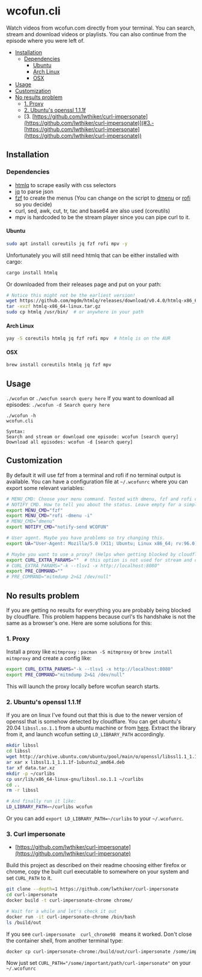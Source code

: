 # wcofun.cli

Watch videos from wcofun.com directly from your terminal. You can search, stream and download videos or playlists. You can also continue from the episode where you were left of.


* [Installation](#installation)
  * [Dependencies](#dependencies)
    * [Ubuntu](#ubuntu)
    * [Arch Linux](#arch-linux)
    * [OSX](#osx)
* [Usage](#usage)
* [Customization](#customization)
* [No results problem](#no-results-problem)
  * [1. Proxy](#1.-proxy)
  * [2. Ubuntu's openssl 1.1.1f](#2.-ubuntu's-openssl-1.1.1f)
  * [3. [https://github.com/lwthiker/curl-impersonate](https://github.com/lwthiker/curl-impersonate)](#3.-[https://github.com/lwthiker/curl-impersonate](https://github.com/lwthiker/curl-impersonate))

## Installation

### Dependencies
 - [htmlq](https://github.com/mgdm/htmlq) to scrape easily with css selectors
 - [jq](https://stedolan.github.io/jq/download/) to parse json
 - [fzf](https://github.com/junegunn/fzf) to create the menus (You can change on the script to [dmenu](https://tools.suckless.org/dmenu/) or [rofi](https://github.com/davatorium/rofi) so you decide)
 - curl, sed, awk, cut, tr, tac and base64 are also used (coreutils)
 - mpv is hardcoded to be the stream player since you can pipe curl to it.

#### Ubuntu
```bash
sudo apt install coreutils jq fzf rofi mpv -y
```
Unfortunately you will still need htmlq that can be either installed with cargo:
```bash
cargo install htmlq
```
Or downloaded from their releases page and put on your path:
```bash
# Notice this might not be the earliest version!
wget https://github.com/mgdm/htmlq/releases/download/v0.4.0/htmlq-x86_64-linux.tar.gz
tar -xvzf htmlq-x86_64-linux.tar.gz
sudo cp htmlq /usr/bin/  # or anywhere in your path
```

#### Arch Linux
```bash
yay -S coreutils htmlq jq fzf rofi mpv  # htmlq is on the AUR
```

#### OSX

```bash
brew install coreutils htmlq jq fzf mpv
```

## Usage
`./wcofun` or `./wocfun search query here`
If you want to download all episodes: `./wcofun -d Search query here`

```
./wcofun -h
wcofun.cli

Syntax:
Search and stream or download one episode: wcofun [search query]
Download all episodes: wcofun -d [search query]
```

## Customization

By default it will use fzf from a terminal and rofi if no terminal output is available. You can have a configuration file at `~/.wcofunrc` where you can export some relevant variables:

```bash
# MENU_CMD: Choose your menu command. Tested with dmenu, fzf and rofi only
# NOTIFY_CMD. How to tell you about the status. Leave empty for a simple echo to stdout
export MENU_CMD="fzf"
export MENU_CMD="rofi -dmenu -i"
# MENU_CMD="dmenu"
export NOTIFY_CMD="notify-send WCOFUN"

# User agent. Maybe you have problems so try changing this.
export UA="User-Agent: Mozilla/5.0 (X11; Ubuntu; Linux x86_64; rv:96.0) Gecko/20100101 Firefox/96.0"

# Maybe you want to use a proxy? (Helps when getting blocked by cloudflare, or if you want to debug)
export CURL_EXTRA_PARAMS=""  # this option is not used for stream and download
# CURL_EXTRA_PARAMS="-k --tlsv1 -x http://localhost:8080"
export PRE_COMMAND=""
# PRE_COMMAND="mitmdump 2>&1 /dev/null"
```

## No results problem

If you are getting no results for everything you are probably being blocked by cloudflare. This problem happens because curl's tls handshake is not the same as a browser's one. Here are some solutions for this:

### 1. Proxy

 Install a proxy like `mitmproxy` : `pacman -S mitmproxy` or `brew install mitmproxy` and create a config like:

```bash
export CURL_EXTRA_PARAMS="-k --tlsv1 -x http://localhost:8080"
export PRE_COMMAND="mitmdump 2>&1 /dev/null"

```
This will launch the proxy locally before wcofun search starts.


### 2. Ubuntu's openssl 1.1.1f

If you are on linux I've found out that this is due to the newer version of openssl that is somehow detected by cloudflare. You can get ubuntu's 20.04 `libssl.so.1.1` from a ubuntu machine or from [here](http://archive.ubuntu.com/ubuntu/pool/main/o/openssl/libssl1.1_1.1.1f26). Extract the library from it, and launch wcofun setting `LD_LIBRARY_PATH` accordingly.

```bash
mkdir libssl
cd libssl
wget http://archive.ubuntu.com/ubuntu/pool/main/o/openssl/libssl1.1_1.1.1f-1ubuntu2_amd64.deb
ar xar x libssl1.1_1.1.1f-1ubuntu2_amd64.deb
tar xf data.tar.xz
mkdir -p ~/curlibs
cp usr/lib/x86_64-linux-gnu/libssl.so.1.1 ~/curlibs
cd ..
rm -r libssl

# And finally run it like:
LD_LIBRARY_PATH=~/curlibs wcofun
```
Or you can add `export LD_LIBRARY_PATH=~/curlibs` to your `~/.wcofunrc`.

### 3. Curl impersonate

* [https://github.com/lwthiker/curl-impersonate](https://github.com/lwthiker/curl-impersonate)

Build this project as described on their readme choosing either firefox or chrome, copy the built curl executable to somewhere on your system and set `CURL_PATH` to it.

``` bash
git clone --depth=1 https://github.com/lwthiker/curl-impersonate
cd curl-impersonate
docker build -t curl-impersonate-chrome chrome/

# Wait for a while and let's check it out
docker run -it curl-impersonate-chrome /bin/bash
ls /build/out
```

If you see `curl-impersonate  curl_chrome98 ` means it worked. Don't close the container shell, from another terminal type:

```bash
docker cp curl-impersonate-chrome:/build/out/curl-impersonate /some/important/path/curl-impersonate
```

Now just set `CURL_PATH="/some/important/path/curl-impersonate"` on your `~/.wcofunrc`
